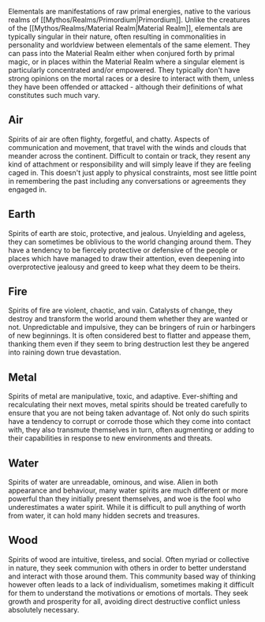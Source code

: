 Elementals are manifestations of raw primal energies, native to the various realms of [[Mythos/Realms/Primordium|Primordium]]. Unlike the creatures of the [[Mythos/Realms/Material Realm|Material Realm]], elementals are typically singular in their nature, often resulting in commonalities in personality and worldview between elementals of the same element. They can pass into the Material Realm either when conjured forth by primal magic, or in places within the Material Realm where a singular element is particularly concentrated and/or empowered. They typically don't have strong opinions on the mortal races or a desire to interact with them, unless they have been offended or attacked - although their definitions of what constitutes such much vary.

## Air
Spirits of air are often flighty, forgetful, and chatty. Aspects of communication and movement, that travel with the winds and clouds that meander across the continent. Difficult to contain or track, they resent any kind of attachment or responsibility and will simply leave if they are feeling caged in. This doesn't just apply to physical constraints, most see little point in remembering the past including any conversations or agreements they engaged in.
## Earth
Spirits of earth are stoic, protective, and jealous. Unyielding and ageless, they can sometimes be oblivious to the world changing around them. They have a tendency to be fiercely protective or defensive of the people or places which have managed to draw their attention, even deepening into overprotective jealousy and greed to keep what they deem to be theirs.
## Fire
Spirits of fire are violent, chaotic, and vain. Catalysts of change, they destroy and transform the world around them whether they are wanted or not. Unpredictable and impulsive, they can be bringers of ruin or harbingers of new beginnings. It is often considered best to flatter and appease them, thanking them even if they seem to bring destruction lest they be angered into raining down true devastation.
## Metal
Spirits of metal are manipulative, toxic, and adaptive. Ever-shifting and recalculating their next moves, metal spirits should be treated carefully to ensure that you are not being taken advantage of. Not only do such spirits have a tendency to corrupt or corrode those which they come into contact with, they also transmute themselves in turn, often augmenting or adding to their capabilities in response to new environments and threats.
## Water
Spirits of water are unreadable, ominous, and wise. Alien in both appearance and behaviour, many water spirits are much different or more powerful than they initially present themselves, and woe is the fool who underestimates a water spirit. While it is difficult to pull anything of worth from water, it can hold many hidden secrets and treasures.
## Wood
Spirits of wood are intuitive, tireless, and social. Often myriad or collective in nature, they seek communion with others in order to better understand and interact with those around them. This community based way of thinking however often leads to a lack of individualism, sometimes making it difficult for them to understand the motivations or emotions of mortals. They seek growth and prosperity for all, avoiding direct destructive conflict unless absolutely necessary.
